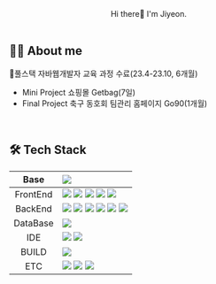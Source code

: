 <div align="center">
Hi there👋 I'm Jiyeon.
</div><br>

## 👩‍💻 About me
📝풀스택 자바웹개발자 교육 과정 수료(23.4-23.10, 6개월)
 - Mini Project 쇼핑몰 Getbag(7일)
 - Final Project 축구 동호회 팀관리 홈페이지 Go90(1개월)

<br>

## 🛠️ Tech Stack
|   Base   | <img src="https://img.shields.io/badge/-Java-B22222?style=flat-square&logo=&logoColor=white">  |
|:--------:|:---|
| FrontEnd | <img src="https://img.shields.io/badge/HTML5-E34F26?style=flat-square&logo=html5&logoColor=white"> <img src="https://img.shields.io/badge/CSS3-1572B6?style=flat-square&logo=css3&logoColor=white"> <img src="https://img.shields.io/badge/JavaScript-F7DF1E?style=flat-square&logo=JavaScript&logoColor=white"> <img src="https://img.shields.io/badge/React-61DAFB?style=flat-square&logo=React&logoColor=white"> <img src="https://img.shields.io/badge/Thymeleaf-005F0F?style=flat-square&logo=Thymeleaf&logoColor=white">|
|  BackEnd | <img src="https://img.shields.io/badge/Spring-6DB33F?style=flat-square&logo=Spring&logoColor=white"> <img src="https://img.shields.io/badge/SpringBoot-6DB33F?style=flat-square&logo=SpringBoot&logoColor=white"> <img src="https://img.shields.io/badge/Node.js-339933?style=flat-square&logo=Node.js&logoColor=white"> <img src="https://img.shields.io/badge/-JSP-FFC0CB?style=flat-square&logo=&logoColor=white"> <img src="https://img.shields.io/badge/ApacheTomcat-F8DC75?style=flat-square&logo=ApacheTomcat&logoColor=white"> <img src="https://img.shields.io/badge/Mybatis-FFA07A?style=flat-square&logo=Fluentd&logoColor=white">  |
| DataBase | <img src="https://img.shields.io/badge/Oracle-F80000?style=flat-square&logo=Oracle&logoColor=white">  |
|    IDE   | <img src="https://img.shields.io/badge/Eclipse-2C2255?style=flat-square&logo=Eclipse&logoColor=white"> <img src="https://img.shields.io/badge/VSCode-007ACC?style=flat-square&logo=VisualStudioCode&logoColor=white">  |
|    BUILD   | <img src="https://img.shields.io/badge/Gradle-02303A?style=flat-square&logo=Gradle&logoColor=white">  |
|    ETC   | <img src="https://img.shields.io/badge/AWS-232F3E?style=flat-square&logo=Amazon AWS&logoColor=white"> <img src="https://img.shields.io/badge/Git-F05032?style=flat-square&logo=Git&logoColor=white"> <img src="https://img.shields.io/badge/GitHub-181717?style=flat-square&logo=GitHub&logoColor=white"> |
